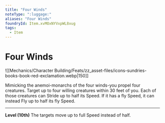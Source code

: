 ```yaml
---
title: "Four Winds"
noteType: ":luggage:"
aliases: "Four Winds"
foundryId: Item.xvMOxNYVxpWL8xug
tags:
  - Item
---
```


# Four Winds
![[Mechanics/Character Building/Feats/zz_asset-files/icons-sundries-books-book-red-exclamation.webp|150]]

Mimicking the anemoi-monarchs of the four winds-you propel four creatures. Target up to four willing creatures within 30 feet of you. Each of those creatures can Stride up to half its Speed. If it has a fly Speed, it can instead Fly up to half its fly Speed.

* * *

**Level (10th)** The targets move up to full Speed instead of half.
